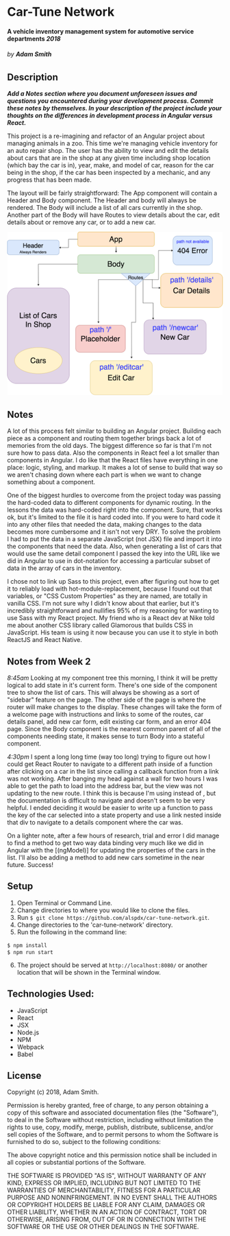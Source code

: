 # Car-Tune Network

#### A vehicle inventory management system for automotive service departments _2018_

###### by **Adam Smith**

## Description

___Add a Notes section where you document unforeseen issues and questions you encountered during your development process. Commit these notes by themselves.
In your description of the project include your thoughts on the differences in development process in Angular versus React.___

This project is a re-imagining and refactor of an Angular project about managing animals in a zoo. This time we're managing vehicle inventory for an auto repair shop. The user has the ability to view and edit the details about cars that are in the shop at any given time including shop location (which bay the car is in), year, make, and model of car, reason for the car being in the shop, if the car has been inspected by a mechanic, and any progress that has been made.

The layout will be fairly straightforward: The App component will contain a Header and Body component. The Header and body will always be rendered. The Body will include a list of all cars currently in the shop. Another part of the Body will have Routes to view details about the car, edit details about or remove any car, or to add a new car.

![project layout](project-diagram.png)

## Notes

A lot of this process felt similar to building an Angular project. Building each piece as a component and routing them together brings back a lot of memories from the old days. The biggest difference so far is that I'm not sure how to pass data. Also the components in React feel a lot smaller than components in Angular. I do like that the React files have everything in one place: logic, styling, and markup. It makes a lot of sense to build that way so we aren't chasing down where each part is when we want to change something about a component.

One of the biggest hurdles to overcome from the project today was passing the hard-coded data to different components for dynamic routing. In the lessons the data was hard-coded right into the component. Sure, that works ok, but it's limited to the file it is hard coded into. If you were to hard code it into any other files that needed the data, making changes to the data becomes more cumbersome and it isn't not very DRY. To solve the problem I had to put the data in a separate JavaScript (not JSX) file and import it into the components that need the data. Also, when generating a list of cars that would use the same detail component I passed the key into the URL like we did in Angular to use in dot-notation for accessing a particular subset of data in the array of cars in the inventory.

I chose not to link up Sass to this project, even after figuring out how to get it to reliably load with hot-module-replacement, because I found out that variables, or "CSS Custom Properties" as they are named, are totally in vanilla CSS. I'm not sure why I didn't know about that earlier, but it's incredibly straightforward and nullifies 95% of my reasoning for wanting to use Sass with my React project. My friend who is a React dev at Nike told me about another CSS library called Glamorous that builds CSS in JavaScript. His team is using it now because you can use it to style in both ReactJS and React Native.

## Notes from Week 2

_8:45am_
Looking at my component tree this morning, I think it will be pretty logical to add state in it's current form. There's one side of the component tree to show the list of cars. This will always be showing as a sort of "sidebar" feature on the page. The other side of the page is where the router will make changes to the display. These changes will take the form of a welcome page with instructions and links to some of the routes, car details panel, add new car form, edit existing car form, and an error 404 page. Since the Body component is the nearest common parent of all of the components needing state, it makes sense to turn Body into a stateful component.

_4:30pm_
I spent a long long time (way too long) trying to figure out how I could get React Router to navigate to a different path inside of a function after clicking on a car in the list since calling a callback function from a link was not working. After banging my head against a wall for two hours I was able to get the path to load into the address bar, but the view was not updating to the new route. I think this is because I'm using <Switch> instead of <Router>, but the documentation is difficult to navigate and doesn't seem to be very helpful. I ended deciding it would be easier to write up a function to pass the key of the car selected into a state property and use a link nested inside that div to navigate to a details component where the car was.

On a lighter note, after a few hours of research, trial and error I did manage to find a method to get two way data binding very much like we did in Angular with the [(ngModel)] for updating the properties of the cars in the list. I'll also be adding a method to add new cars sometime in the near future. Success!

## Setup

1. Open Terminal or Command Line.
2. Change directories to where you would like to clone the files.
3. Run
`$ git clone https://github.com/alspdx/car-tune-network.git`.
4. Change directories to the 'car-tune-network' directory.
5. Run the following in the command line:
```
$ npm install
$ npm run start
```
6. The project should be served at `http://localhost:8080/` or another location that will be shown in the Terminal window.

## Technologies Used:
* JavaScript
* React
* JSX
* Node.js
* NPM
* Webpack
* Babel

## License

Copyright (c) 2018, Adam Smith.

Permission is hereby granted, free of charge, to any person obtaining a copy of this software and associated documentation files (the "Software"), to deal in the Software without restriction, including without limitation the rights to use, copy, modify, merge, publish, distribute, sublicense, and/or sell copies of the Software, and to permit persons to whom the Software is furnished to do so, subject to the following conditions:

The above copyright notice and this permission notice shall be included in all copies or substantial portions of the Software.

THE SOFTWARE IS PROVIDED "AS IS", WITHOUT WARRANTY OF ANY KIND, EXPRESS OR IMPLIED, INCLUDING BUT NOT LIMITED TO THE WARRANTIES OF MERCHANTABILITY, FITNESS FOR A PARTICULAR PURPOSE AND NONINFRINGEMENT. IN NO EVENT SHALL THE AUTHORS OR COPYRIGHT HOLDERS BE LIABLE FOR ANY CLAIM, DAMAGES OR OTHER LIABILITY, WHETHER IN AN ACTION OF CONTRACT, TORT OR OTHERWISE, ARISING FROM, OUT OF OR IN CONNECTION WITH THE SOFTWARE OR THE USE OR OTHER DEALINGS IN THE SOFTWARE.
